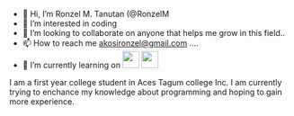 - 👋 Hi, I’m Ronzel M. Tanutan (@RonzelM 
- 👀 I’m interested in coding
- 💞️ I’m looking to collaborate on anyone that helps me grow in this field..
- 📫 How to reach me akosironzel@gmail.com ....
- 🌱 I’m currently learning on    <img src="https://www.vectorlogo.zone/logos/w3_html5/w3_html5-icon.svg" width="30">    <img src="https://www.vectorlogo.zone/logos/java/java-icon.svg" width="30">




I am a first year college student in Aces Tagum college Inc. I am currently trying to enchance my knowledge about programming and hoping to gain more experience.
